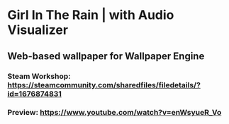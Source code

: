 # Girl In The Rain | with Audio Visualizer
## Web-based wallpaper for Wallpaper Engine

### Steam Workshop: https://steamcommunity.com/sharedfiles/filedetails/?id=1676874831
### Preview: https://www.youtube.com/watch?v=enWsyueR_Vo
